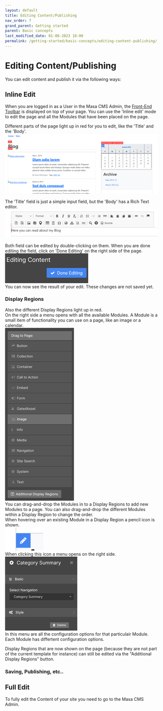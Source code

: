 ```yaml
---
layout: default
title: Editing Content/Publishing
nav_order: 7
grand_parent: Getting started
parent: Basic concepts
last_modified_date: 01-08-2023 10:00
permalink: /getting-started/basic-concepts/editing-content-publishing/
---
```


# Editing Content/Publishing

You can edit content and publish it via the following ways:

## Inline Edit
When you are logged in as a User in the Masa CMS Admin, the [Front-End Toolbar](/getting-started/basic-concepts/front-end-toolbar/) is displayed on top of your page. You can use the 'Inline edit' mode to edit the page and all the Modules that have been placed on the page. 

Different parts of the page light up in red for you to edit, like the 'Title' and the 'Body'.  
![editcontentinlineedit](/assets/01_getting-started/01_basic-concepts/07_editing_content/editing_content_inline_edit.png)  

The 'Title' field is just a simple input field, but the 'Body' has a Rich Text editor.  
![editcontentbodyeditor](/assets/01_getting-started/01_basic-concepts/07_editing_content/editing_content_body_editor.png)  

Both field can be edited by double-clicking on them. When you are done editing the field, click on 'Done Editing' on the right side of the page.  
![editcontentdoneediting](/assets/01_getting-started/01_basic-concepts/07_editing_content/editing_content_done_editing.png)  
You can now see the result of your edit. These changes are not saved yet.

### Display Regions
Also the different Display Regions light up in red.  
On the right side a menu opens with all the available Modules. A Module is a small item of functionality you can use on a page, like an image or a calendar.  
![editcontentmodulesoverview](/assets/01_getting-started/01_basic-concepts/07_editing_content/editing_content_modules_overview.png)  
You can drag-and-drop the Modules in to a Display Regions to add new Modules to a page. You can also drag-and-drop the different Modules within a Display Region to change the order.  
When hovering over an existing Module in a Display Region a pencil icon is shown.  
![editcontentmodulesedit](/assets/01_getting-started/01_basic-concepts/07_editing_content/editing_content_modules_edit.png)  
When clicking this icon a menu opens on the right side.  
![editcontentmodulesconfig](/assets/01_getting-started/01_basic-concepts/07_editing_content/editing_content_modules_config.png)  
In this menu are all the configuration options for that particulair Module. Each Module has differtent configuration options.

Display Regions that are now shown on the page (because they are not part of the current template for instance) can still be edited via the "Additional Display Regions" button.

### Saving, Publishing, etc..


## Full Edit

To fully edit the Content of your site you need to go to the Masa CMS Admin.

